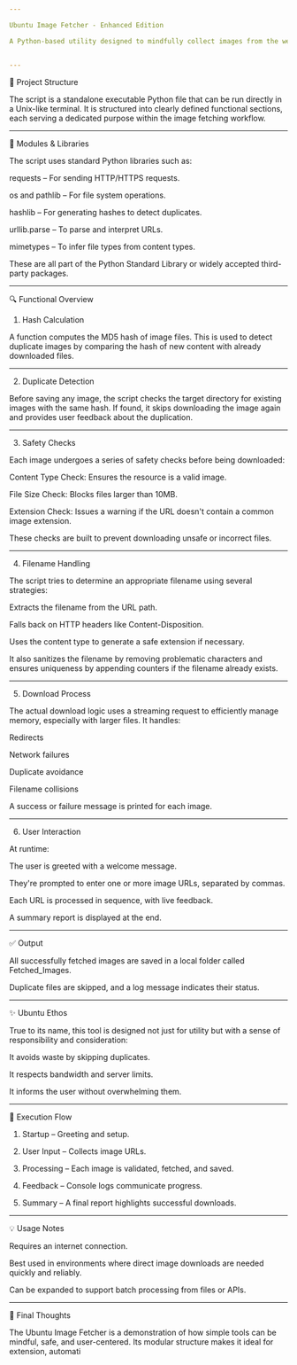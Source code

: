 ```yaml
---

Ubuntu Image Fetcher - Enhanced Edition

A Python-based utility designed to mindfully collect images from the web, while prioritizing safety, efficiency, and community awareness. This tool embodies the spirit of Ubuntu by responsibly handling web resources and avoiding redundant downloads.


---
```


📁 Project Structure

The script is a standalone executable Python file that can be run directly in a Unix-like terminal. It is structured into clearly defined functional sections, each serving a dedicated purpose within the image fetching workflow.


---

🔧 Modules & Libraries

The script uses standard Python libraries such as:

requests – For sending HTTP/HTTPS requests.

os and pathlib – For file system operations.

hashlib – For generating hashes to detect duplicates.

urllib.parse – To parse and interpret URLs.

mimetypes – To infer file types from content types.


These are all part of the Python Standard Library or widely accepted third-party packages.


---

🔍 Functional Overview

1. Hash Calculation

A function computes the MD5 hash of image files. This is used to detect duplicate images by comparing the hash of new content with already downloaded files.


---

2. Duplicate Detection

Before saving any image, the script checks the target directory for existing images with the same hash. If found, it skips downloading the image again and provides user feedback about the duplication.


---

3. Safety Checks

Each image undergoes a series of safety checks before being downloaded:

Content Type Check: Ensures the resource is a valid image.

File Size Check: Blocks files larger than 10MB.

Extension Check: Issues a warning if the URL doesn't contain a common image extension.


These checks are built to prevent downloading unsafe or incorrect files.


---

4. Filename Handling

The script tries to determine an appropriate filename using several strategies:

Extracts the filename from the URL path.

Falls back on HTTP headers like Content-Disposition.

Uses the content type to generate a safe extension if necessary.


It also sanitizes the filename by removing problematic characters and ensures uniqueness by appending counters if the filename already exists.


---

5. Download Process

The actual download logic uses a streaming request to efficiently manage memory, especially with larger files. It handles:

Redirects

Network failures

Duplicate avoidance

Filename collisions


A success or failure message is printed for each image.


---

6. User Interaction

At runtime:

The user is greeted with a welcome message.

They're prompted to enter one or more image URLs, separated by commas.

Each URL is processed in sequence, with live feedback.

A summary report is displayed at the end.



---

✅ Output

All successfully fetched images are saved in a local folder called Fetched_Images.

Duplicate files are skipped, and a log message indicates their status.



---

✨ Ubuntu Ethos

True to its name, this tool is designed not just for utility but with a sense of responsibility and consideration:

It avoids waste by skipping duplicates.

It respects bandwidth and server limits.

It informs the user without overwhelming them.



---

🔄 Execution Flow

1. Startup – Greeting and setup.


2. User Input – Collects image URLs.


3. Processing – Each image is validated, fetched, and saved.


4. Feedback – Console logs communicate progress.


5. Summary – A final report highlights successful downloads.




---

💡 Usage Notes

Requires an internet connection.

Best used in environments where direct image downloads are needed quickly and reliably.

Can be expanded to support batch processing from files or APIs.



---

📌 Final Thoughts

The Ubuntu Image Fetcher is a demonstration of how simple tools can be mindful, safe, and user-centered. Its modular structure makes it ideal for extension, automati

